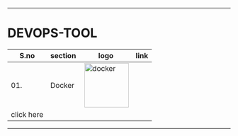 ----
# DEVOPS-TOOL


| S.no | section | logo | link |
| --- | --- | --- | --- |
| 01. | Docker | <img align="right" src="https://user-images.githubusercontent.com/51878265/200594916-47ba8a4c-fb94-4953-b179-dfb542df9499.png" height="100" alt="docker"> 
 | click here |


----
